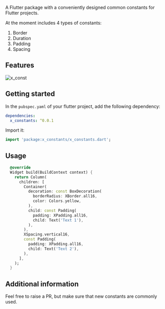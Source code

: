 <!--
This README describes the package. If you publish this package to pub.dev,
this README's contents appear on the landing page for your package.

For information about how to write a good package README, see the guide for
[writing package pages](https://dart.dev/guides/libraries/writing-package-pages).

For general information about developing packages, see the Dart guide for
[creating packages](https://dart.dev/guides/libraries/create-library-packages)
and the Flutter guide for
[developing packages and plugins](https://flutter.dev/developing-packages).
-->

A Flutter package with a conveniently designed common constants for Flutter projects.

At the moment includes 4 types of constants:
1. Border
2. Duration
3. Padding
4. Spacing

## Features

![x_const](https://github.com/user-attachments/assets/3e259799-885e-40e7-982d-21767663c3db)


## Getting started

In the `pubspec.yaml` of your flutter project, add the following dependency:

```yaml
dependencies:
  x_constants: ^0.0.1
```

Import it:

```dart
import 'package:x_constants/x_constants.dart';
```

## Usage

```dart
  @override
  Widget build(BuildContext context) {
    return Column(
      children: [
        Container(
          decoration: const BoxDecoration(
            borderRadius: XBorder.all16,
            color: Colors.yellow,
          ),
          child: const Padding(
            padding: XPadding.all16,
            child: Text('Text 1'),
          ),
        ),
        XSpacing.vertical16,
        const Padding(
          padding: XPadding.all16,
          child: Text('Text 2'),
        ),
      ],
    );
  }
```

## Additional information

Feel free to raise a PR, but make sure that new constants are commonly used.
